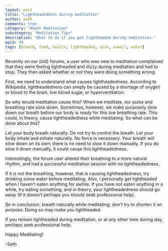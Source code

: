 ```yaml
---
layout: post
title: "Lightheadedness during meditation"
author: Seth
comments: true
category: "About Meditation"
subcategory: "Meditation Tips"
description: "What to do if you get lightheaded during meditation."
wpid: 40
tags: [breath, food, health, lightheaded, sick, unwell, water]
---
```


Recently on our (old) forums, a user who was new to meditation complained that they were feeling lightheaded and dizzy during meditation and had to stop. They then asked whether or not they were doing something wrong.

First, we need to understand what causes lightheadedness. According to Wikipedia, lightheadedness can simply be caused by a shortage of oxygen or blood to the brain, low blood sugar, or hyperventilation.

So why would meditation cause this? When we meditate, our pulse and breathing rate slow down. Sometimes, however, we make purposely slow down our breath before our body is ready for this low breathing rate. This could, in theory, cause lightheadedness while meditating. So what can be done about this?

<!--more-->

Let your body breath naturally. Do not try to control the breath. Let your body inhale and exhale naturally. No force is necessary. Your breath will slow down on its own; there is no need to slow it down manually. If you do slow it down manually, it could cause this lightheadedness.

Interestingly, the forum user altered their breathing to a more natural rhythm, and had a successful meditation session with no lightheadedness.

If it is not the breathing, however, that is causing lightheadedness, try drinking some water before meditating. Also, I personally get lightheaded when I haven't eaten anything for awhile. If you have not eaten anything in a while, try eating something, and in theory, your lightheadedness should go away (If it doesn't perhaps you should seek professional help).

So in conclusion, breath naturally while meditating; don't try to shorten it on purpose. Doing so may make you lightheaded.

If you remain lightheaded during meditation, or at any other time during day, perhaps seek professional help.

Happy Meditating!

-Seth
